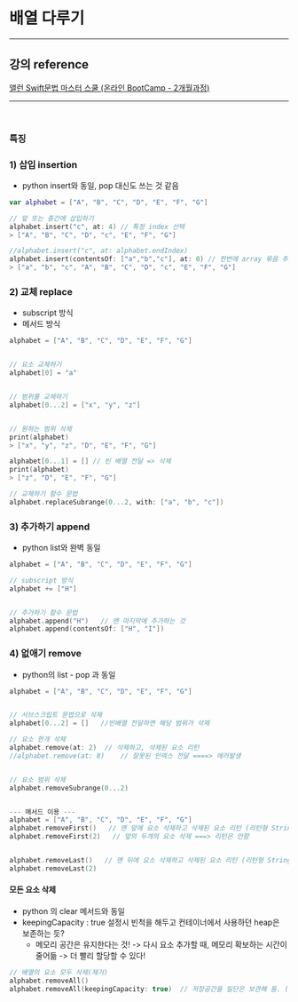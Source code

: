 # 배열 다루기

---

## 강의 reference

[앨런 Swift문법 마스터 스쿨 (온라인 BootCamp - 2개월과정)](https://www.inflearn.com/course/스위프트-문법-마스터-스쿨/dashboard)

---

<br>

### 특징

### 1) 삽입 insertion

- python insert와 동일, pop 대신도 쓰는 것 같음

```swift
var alphabet = ["A", "B", "C", "D", "E", "F", "G"]

// 앞 또는 중간에 삽입하기
alphabet.insert("c", at: 4) // 특정 index 선택
> ["A", "B", "C", "D", "c", "E", "F", "G"]

//alphabet.insert("c", at: alphabet.endIndex)
alphabet.insert(contentsOf: ["a","b","c"], at: 0) // 한번에 array 묶음 추가
> ["a", "b", "c", "A", "B", "C", "D", "c", "E", "F", "G"]
```

### 2) 교체 replace

- subscript 방식
- 메서드 방식

```swift
alphabet = ["A", "B", "C", "D", "E", "F", "G"]


// 요소 교체하기
alphabet[0] = "a"


// 범위를 교체하기
alphabet[0...2] = ["x", "y", "z"]


// 원하는 범위 삭제
print(alphabet)
> ["x", "y", "z", "D", "E", "F", "G"]

alphabet[0...1] = [] // 빈 배열 전달 => 삭제
print(alphabet)
> ["z", "D", "E", "F", "G"]

// 교체하기 함수 문법
alphabet.replaceSubrange(0...2, with: ["a", "b", "c"])
```

### 3) 추가하기 append

- python list와 완벽 동일

```swift
alphabet = ["A", "B", "C", "D", "E", "F", "G"]

// subscript 방식
alphabet += ["H"]


// 추가하기 함수 문법
alphabet.append("H")   // 맨 마지막에 추가하는 것
alphabet.append(contentsOf: ["H", "I"])
```

### 4) 없애기 remove

- python의 list - pop 과 동일

```swift
alphabet = ["A", "B", "C", "D", "E", "F", "G"]


// 서브스크립트 문법으로 삭제
alphabet[0...2] = []   //빈배열 전달하면 해당 범위가 삭제

// 요소 한개 삭제
alphabet.remove(at: 2)  // 삭제하고, 삭제된 요소 리턴
//alphabet.remove(at: 8)    // 잘못된 인덱스 전달 ====> 에러발생


// 요소 범위 삭제
alphabet.removeSubrange(0...2)


--- 메서드 이용 ---
alphabet = ["A", "B", "C", "D", "E", "F", "G"]
alphabet.removeFirst()   // 맨 앞에 요소 삭제하고 삭제된 요소 리턴 (리턴형 String)
alphabet.removeFirst(2)   // 앞의 두개의 요소 삭제 ===> 리턴은 안함


alphabet.removeLast()   // 맨 뒤에 요소 삭제하고 삭제된 요소 리턴 (리턴형 String)
alphabet.removeLast(2)
```

#### 모든 요소 삭제

- python 의 clear 메서드와 동일
- keepingCapacity : true 설정시 빈척을 해두고 컨테이너에서 사용하던 heap은 보존하는 듯?
  - 메모리 공간은 유지한다는 것! -> 다시 요소 추가할 때, 메모리 확보하는 시간이 줄어듦 -> 더 빨리 할당할 수 있다!

```swift
// 배열의 요소 모두 삭제(제거)
alphabet.removeAll()
alphabet.removeAll(keepingCapacity: true)  // 저장공간을 일단은 보관해 둠. (안의 데이터만 일단 날림)

```
